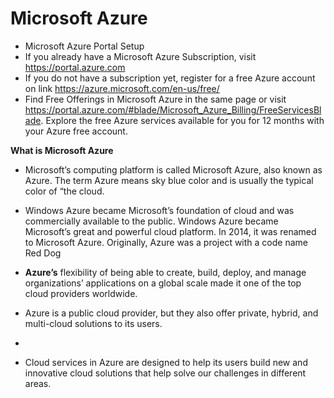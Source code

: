 # Microsoft Azure 

* Microsoft Azure Portal Setup
* If you already have a Microsoft Azure Subscription, visit https://portal.azure.com
* If you do not have a subscription yet, register for a free Azure account on link https://azure.microsoft.com/en-us/free/
* Find Free Offerings in Microsoft Azure in the same page or visit https://portal.azure.com/#blade/Microsoft_Azure_Billing/FreeServicesBlade. Explore the free Azure services available for you for 12 months with your Azure free account.

 **What is Microsoft Azure**
*  Microsoft’s computing platform is called Microsoft Azure, also known as Azure. The term Azure means sky blue color and is usually the typical color of “the cloud.
* Windows Azure became Microsoft’s foundation of cloud and was commercially available to the public. Windows Azure became Microsoft’s great and powerful cloud platform. In 2014, it was renamed to Microsoft Azure. Originally, Azure was a project with a code name Red Dog

* **Azure’s** flexibility of being able to create, build, deploy, and manage organizations’ applications on a global scale made it one of the top cloud providers worldwide.
* Azure is a public cloud provider, but they also offer private, hybrid, and multi-cloud solutions to its users.
*  
* Cloud services in Azure are designed to help its users build new and innovative cloud solutions that help solve our challenges in different areas.
